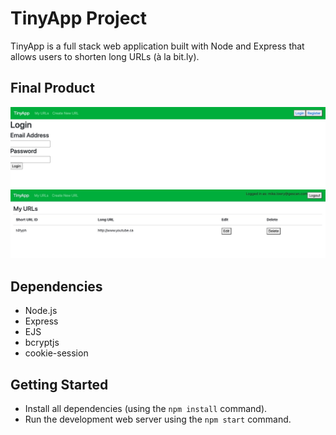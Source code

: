 # TinyApp Project

TinyApp is a full stack web application built with Node and Express that allows users to shorten long URLs (à la bit.ly). 

## Final Product

!["Login Page"](https://github.com/Upgrayedd0408/tinyapp/blob/master/docs/login-page.jpeg)
!["Main Page once you logged in with a created short URL"](https://github.com/Upgrayedd0408/tinyapp/blob/master/docs/urls-page.jpeg)

## Dependencies

- Node.js
- Express
- EJS
- bcryptjs
- cookie-session

## Getting Started

- Install all dependencies (using the `npm install` command).
- Run the development web server using the `npm start` command.